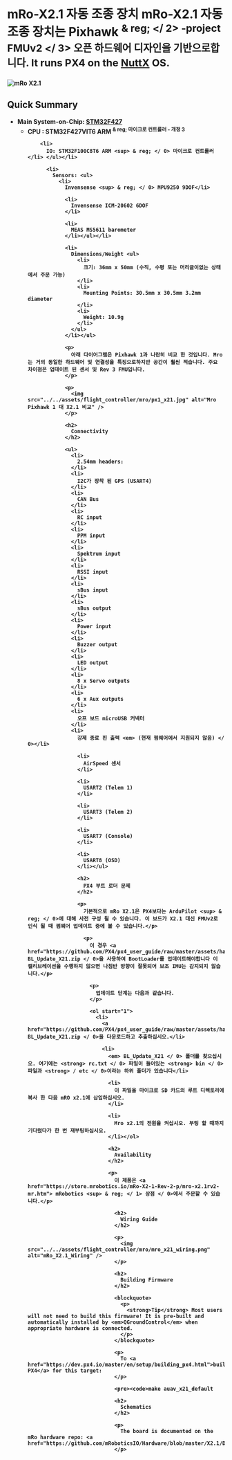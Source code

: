 # mRo-X2.1 자동 조종 장치 mRo-X2.1 자동 조종 장치는  Pixhawk <sup> & reg; </ 2> -project <strong> FMUv2 </ 3> 오픈 하드웨어 디자인을 기반으로합니다. It runs PX4 on the <a href="http://nuttx.org">NuttX</a> OS.</p> 

<p>
  <img src="../../assets/flight_controller/mro/mro_x2.1.jpg" alt="mRo X2.1" />
</p>

<h2>
  Quick Summary
</h2>

<ul>
  <li>
    Main System-on-Chip: <a href="http://www.st.com/web/en/catalog/mmc/FM141/SC1169/SS1577/LN1789">STM32F427</a> <ul>
      <li>
        CPU : STM32F427VIT6 ARM <sup> & reg; </ 0> 마이크로 컨트롤러 - 개정 3</li> 
        
        <li>
          IO: STM32F100C8T6 ARM <sup> & reg; </ 0> 마이크로 컨트롤러</li> </ul></li> 
          
          <li>
            Sensors: <ul>
              <li>
                Invensense <sup> & reg; </ 0> MPU9250 9DOF</li> 
                
                <li>
                  Invensense ICM-20602 6DOF
                </li>
                
                <li>
                  MEAS MS5611 barometer
                </li></ul></li> 
                
                <li>
                  Dimensions/Weight <ul>
                    <li>
                      크기: 36mm x 50mm (수직, 수평 또는 머리글이없는 상태에서 주문 가능)
                    </li>
                    <li>
                      Mounting Points: 30.5mm x 30.5mm 3.2mm diameter
                    </li>
                    <li>
                      Weight: 10.9g
                    </li>
                  </ul>
                </li></ul> 
                
                <p>
                  아래 다이어그램은 Pixhawk 1과 나란히 비교 한 것입니다. Mro는 거의 동일한 하드웨어 및 연결성을 특징으로하지만 공간이 훨씬 적습니다. 주요 차이점은 업데이트 된 센서 및 Rev 3 FMU입니다.
                </p>
                
                <p>
                  <img src="../../assets/flight_controller/mro/px1_x21.jpg" alt="Mro Pixhawk 1 대 X2.1 비교" />
                </p>
                
                <h2>
                  Connectivity
                </h2>
                
                <ul>
                  <li>
                    2.54mm headers:
                  </li>
                  <li>
                    I2C가 장착 된 GPS (USART4)
                  </li>
                  <li>
                    CAN Bus
                  </li>
                  <li>
                    RC input
                  </li>
                  <li>
                    PPM input
                  </li>
                  <li>
                    Spektrum input
                  </li>
                  <li>
                    RSSI input
                  </li>
                  <li>
                    sBus input
                  </li>
                  <li>
                    sBus output
                  </li>
                  <li>
                    Power input
                  </li>
                  <li>
                    Buzzer output
                  </li>
                  <li>
                    LED output
                  </li>
                  <li>
                    8 x Servo outputs
                  </li>
                  <li>
                    6 x Aux outputs
                  </li>
                  <li>
                    오프 보드 microUSB 커넥터
                  </li>
                  <li>
                    강제 종료 핀 출력 <em> (현재 펌웨어에서 지원되지 않음) </ 0></li> 
                    
                    <li>
                      AirSpeed 센서
                    </li>
                    
                    <li>
                      USART2 (Telem 1)
                    </li>
                    
                    <li>
                      USART3 (Telem 2)
                    </li>
                    
                    <li>
                      USART7 (Console)
                    </li>
                    
                    <li>
                      USART8 (OSD)
                    </li></ul> 
                    
                    <h2>
                      PX4 부트 로더 문제
                    </h2>
                    
                    <p>
                      기본적으로 mRo X2.1은 PX4보다는 ArduPilot <sup> & reg; </ 0>에 대해 사전 구성 될 수 있습니다. 이 보드가 X2.1 대신 FMUv2로 인식 될 때 펌웨어 업데이트 중에 볼 수 있습니다.</p> 
                      
                      <p>
                        이 경우 <a href="https://github.com/PX4/px4_user_guide/raw/master/assets/hardware/BL_Update_X21.zip"> BL_Update_X21.zip </ 0>을 사용하여 BootLoader를 업데이트해야합니다 이 캘리브레이션을 수행하지 않으면 나침반 방향이 잘못되어 보조 IMU는 감지되지 않습니다.</p> 
                        
                        <p>
                          업데이트 단계는 다음과 같습니다.
                        </p>
                        
                        <ol start="1">
                          <li>
                            <a href="https://github.com/PX4/px4_user_guide/raw/master/assets/hardware/BL_Update_X21.zip"> BL_Update_X21.zip </ 0>을 다운로드하고 추출하십시오.</li> 
                            
                            <li>
                              <em> BL_Update_X21 </ 0> 폴더를 찾으십시오. 여기에는 <strong> rc.txt </ 0> 파일이 들어있는 <strong> bin </ 0> 파일과 <strong> / etc </ 0>이라는 하위 폴더가 있습니다</li> 
                              
                              <li>
                                이 파일을 마이크로 SD 카드의 루트 디렉토리에 복사 한 다음 mRO x2.1에 삽입하십시오.
                              </li>
                              
                              <li>
                                Mro x2.1의 전원을 켜십시오. 부팅 할 때까지 기다렸다가 한 번 재부팅하십시오.
                              </li></ol> 
                              
                              <h2>
                                Availability
                              </h2>
                              
                              <p>
                                이 제품은 <a href="https://store.mrobotics.io/mRo-X2-1-Rev-2-p/mro-x2.1rv2-mr.htm"> mRobotics <sup> & reg; </ 1> 상점 </ 0>에서 주문할 수 있습니다.</p> 
                                
                                <h2>
                                  Wiring Guide
                                </h2>
                                
                                <p>
                                  <img src="../../assets/flight_controller/mro/mro_x21_wiring.png" alt="mRo_X2.1_Wiring" />
                                </p>
                                
                                <h2>
                                  Building Firmware
                                </h2>
                                
                                <blockquote>
                                  <p>
                                    <strong>Tip</strong> Most users will not need to build this firmware! It is pre-built and automatically installed by <em>QGroundControl</em> when appropriate hardware is connected.
                                  </p>
                                </blockquote>
                                
                                <p>
                                  To <a href="https://dev.px4.io/master/en/setup/building_px4.html">build PX4</a> for this target:
                                </p>
                                
                                <pre><code>make auav_x21_default
</code></pre>
                                
                                <h2>
                                  Schematics
                                </h2>
                                
                                <p>
                                  The board is documented on the mRo hardware repo: <a href="https://github.com/mRoboticsIO/Hardware/blob/master/X2.1/Docs/x21_V2_schematic.pdf">x21_V2_schematic.pdf</a>.
                                </p>